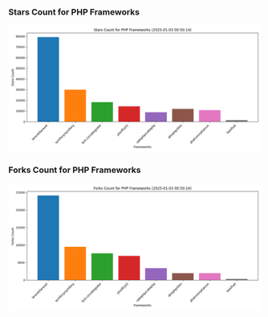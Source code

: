 ### Stars Count for PHP Frameworks

![Stars Chart](./archive/charts/20250103005014_stars_count.png)

### Forks Count for PHP Frameworks

![Forks Chart](./archive/charts/20250103005014_forks_count.png)

